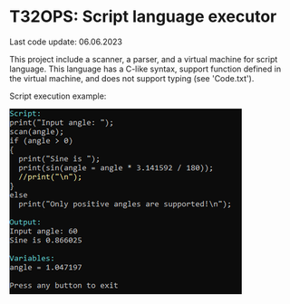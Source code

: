 # T32OPS: Script language executor
Last code update: 06.06.2023

This project include a scanner, a parser, and a virtual machine for script language. This language has a C-like syntax, support function defined in the virtual machine, and does not support typing (see 'Code.txt').

Script execution example:

![](screenshot01.png)

